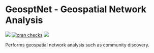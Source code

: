 # GeosptNet - Geospatial Network Analysis

[![](https://www.r-pkg.org/badges/version/GeosptNet)](https://cran.r-project.org/package=GeosptNet) [![cran checks](https://cranchecks.info/badges/summary/GeosptNet)](https://cran.r-project.org/web/checks/check_results_GeosptNet.html) [![](http://cranlogs.r-pkg.org/badges/grand-total/GeosptNet)](https://cran.r-project.org/package=GeosptNet)

Performs geospatial network analysis such as community discovery.